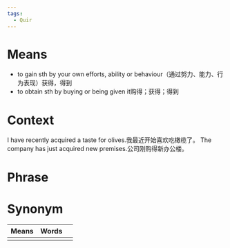 ```yaml
---
tags:
  - Quir
---
```

# Means
- to gain sth by your own efforts, ability or behaviour（通过努力、能力、行为表现）获得，得到
- to obtain sth by buying or being given it购得；获得；得到
# Context
I have recently acquired a taste for olives.我最近开始喜欢吃橄榄了。
The company has just acquired new premises.公司刚购得新办公楼。
# Phrase

# Synonym
| Means | Words |     |
| ----- | ----- | --- |
|       |       |     |
